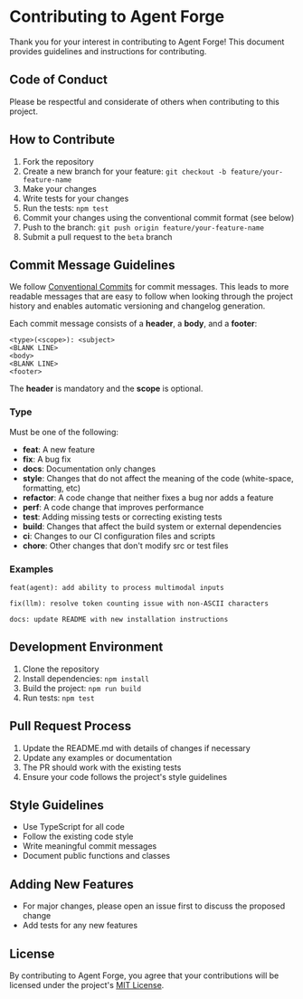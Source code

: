 # Contributing to Agent Forge

Thank you for your interest in contributing to Agent Forge! This document provides guidelines and instructions for contributing.

## Code of Conduct

Please be respectful and considerate of others when contributing to this project.

## How to Contribute

1. Fork the repository
2. Create a new branch for your feature: `git checkout -b feature/your-feature-name`
3. Make your changes
4. Write tests for your changes
5. Run the tests: `npm test`
6. Commit your changes using the conventional commit format (see below)
7. Push to the branch: `git push origin feature/your-feature-name`
8. Submit a pull request to the `beta` branch

## Commit Message Guidelines

We follow [Conventional Commits](https://www.conventionalcommits.org/) for commit messages. This leads to more readable messages that are easy to follow when looking through the project history and enables automatic versioning and changelog generation.

Each commit message consists of a **header**, a **body**, and a **footer**:

```
<type>(<scope>): <subject>
<BLANK LINE>
<body>
<BLANK LINE>
<footer>
```

The **header** is mandatory and the **scope** is optional.

### Type

Must be one of the following:

- **feat**: A new feature
- **fix**: A bug fix
- **docs**: Documentation only changes
- **style**: Changes that do not affect the meaning of the code (white-space, formatting, etc)
- **refactor**: A code change that neither fixes a bug nor adds a feature
- **perf**: A code change that improves performance
- **test**: Adding missing tests or correcting existing tests
- **build**: Changes that affect the build system or external dependencies
- **ci**: Changes to our CI configuration files and scripts
- **chore**: Other changes that don't modify src or test files

### Examples

```
feat(agent): add ability to process multimodal inputs

fix(llm): resolve token counting issue with non-ASCII characters

docs: update README with new installation instructions
```

## Development Environment

1. Clone the repository
2. Install dependencies: `npm install`
3. Build the project: `npm run build`
4. Run tests: `npm test`

## Pull Request Process

1. Update the README.md with details of changes if necessary
2. Update any examples or documentation
3. The PR should work with the existing tests
4. Ensure your code follows the project's style guidelines

## Style Guidelines

- Use TypeScript for all code
- Follow the existing code style
- Write meaningful commit messages
- Document public functions and classes

## Adding New Features

- For major changes, please open an issue first to discuss the proposed change
- Add tests for any new features

## License

By contributing to Agent Forge, you agree that your contributions will be licensed under the project's [MIT License](./LICENSE).
